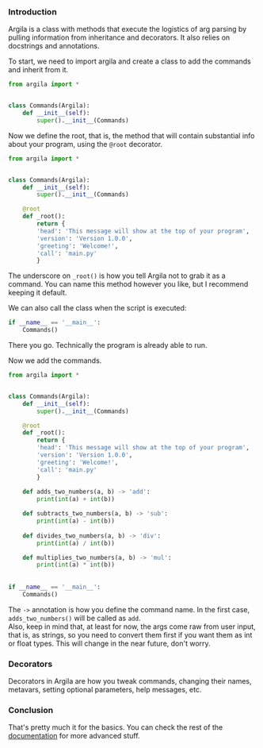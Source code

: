 ### Introduction
Argila is a class with methods that execute the logistics of arg parsing by pulling information from inheritance and decorators.
It also relies on docstrings and annotations.

To start, we need to import argila and create a class to add the commands and inherit from it.
```python
from argila import *


class Commands(Argila):
	def __init__(self):
		super().__init__(Commands)
```

Now we define the root, that is, the method that will contain substantial info about your program, using the `@root` decorator.  
```python
from argila import *


class Commands(Argila):
	def __init__(self):
		super().__init__(Commands)

	@root
	def _root():
		return {
		'head': 'This message will show at the top of your program',
		'version': 'Version 1.0.0',
		'greeting': 'Welcome!',
		'call': 'main.py'
		}
```
The underscore on `_root()` is how you tell Argila not to grab it as a command. You can name this method however you like, but I recommend keeping it default.  

We can also call the class when the script is executed:
```python
if __name__ == '__main__':
	Commands()
```
There you go. Technically the program is already able to run.  

Now we add the commands.  
```python
from argila import *


class Commands(Argila):
	def __init__(self):
		super().__init__(Commands)

	@root
	def _root():
		return {
		'head': 'This message will show at the top of your program',
		'version': 'Version 1.0.0',
		'greeting': 'Welcome!',
		'call': 'main.py'
		}
		
	def adds_two_numbers(a, b) -> 'add':
		print(int(a) + int(b))

	def subtracts_two_numbers(a, b) -> 'sub':
		print(int(a) - int(b))
		
	def divides_two_numbers(a, b) -> 'div':
		print(int(a) / int(b))

	def multiplies_two_numbers(a, b) -> 'mul':
		print(int(a) * int(b))
		
		
if __name__ == '__main__':
	Commands()
```
The `->` annotation is how you define the command name. In the first case, `adds_two_numbers()` will be called as `add`.  
Also, keep in mind that, at least for now, the args come raw from user input, that is, as strings, so you need to convert them first if you want them as int or float types. This will change in the near future, don't worry.

### Decorators
Decorators in Argila are how you tweak commands, changing their names, metavars, setting optional parameters, help messages, etc.

### Conclusion
That's pretty much it for the basics. You can check the rest of the [documentation][doc] for more advanced stuff.

[doc]: /doc/
